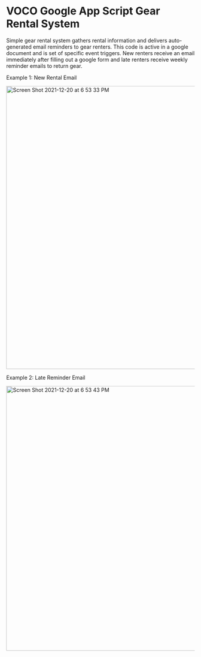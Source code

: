 # VOCO Google App Script Gear Rental System 

Simple gear rental system gathers rental information and delivers auto-generated email reminders to gear renters. This code is active in a google document and is set of specific event triggers. New renters receive an email immediately after filling out a google form and late renters receive weekly reminder emails to return gear.




Example 1: New Rental Email 



<img width="755" alt="Screen Shot 2021-12-20 at 6 53 33 PM" src="https://user-images.githubusercontent.com/75917131/146863242-b7972163-bd96-4b5a-8367-479ea6c3877e.png">





Example 2: Late Reminder Email 




<img width="706" alt="Screen Shot 2021-12-20 at 6 53 43 PM" src="https://user-images.githubusercontent.com/75917131/146863356-9678ad53-2c06-4e83-98ff-14ebd855dea1.png">
